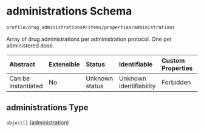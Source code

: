 # administrations Schema

```txt
profile/drug_administrations#/items/properties/administrations
```

Array of drug administrations per administration protocol. One per administered dose.

| Abstract            | Extensible | Status         | Identifiable            | Custom Properties | Additional Properties | Access Restrictions | Defined In                                                                                               |
| :------------------ | :--------- | :------------- | :---------------------- | :---------------- | :-------------------- | :------------------ | :------------------------------------------------------------------------------------------------------- |
| Can be instantiated | No         | Unknown status | Unknown identifiability | Forbidden         | Allowed               | none                | [drug\_administrations.schema.json\*](../../out/drug_administrations.schema.json "open original schema") |

## administrations Type

`object[]` ([administration](drug_administrations-drug_administration-properties-administrations-administration.md))
